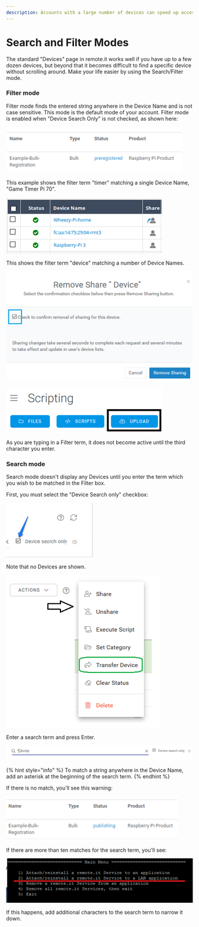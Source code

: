 ```yaml
---
description: Accounts with a large number of devices can speed up access using this mode
---
```


# Search and Filter Modes

The standard "Devices" page in remote.it works well if you have up to a few dozen devices, but beyond that it becomes difficult to find a specific device without scrolling around.  Make your life easier by using the Search/Filter mode.

### Filter mode

Filter mode finds the entered string anywhere in the Device Name and is not case sensitive.  This mode is the default mode of your account.   Filter mode is enabled when "Device Search Only" is not checked, as shown here:

![](../../../.gitbook/assets/image%20%28255%29.png)

This example shows the filter term "timer" matching a single Device Name, "Game Timer Pi 70".

![](../../../.gitbook/assets/image%20%28430%29.png)

This shows the filter term "device" matching a number of Device Names.

![](../../../.gitbook/assets/image%20%28308%29.png)

![](../../../.gitbook/assets/image%20%2858%29.png)

As you are typing in a Filter term, it does not become active until the third character you enter.

### Search mode

Search mode doesn't display any Devices until you enter the term which you wish to be matched in the Filter box.

First, you must select the "Device Search only" checkbox:

![](../../../.gitbook/assets/image%20%28368%29.png)

Note that no Devices are shown.

![](../../../.gitbook/assets/image%20%28155%29.png)

Enter a search term and press Enter.  

![](../../../.gitbook/assets/image%20%28362%29.png)

{% hint style="info" %}
To match a string anywhere in the Device Name, add an asterisk at the beginning of the search term.
{% endhint %}

If there is no match, you'll see this warning:

![](../../../.gitbook/assets/image%20%28169%29.png)

If there are more than ten matches for the search term, you'll see:

![](../../../.gitbook/assets/image%20%2844%29.png)

If this happens, add additional characters to the search term to narrow it down.

